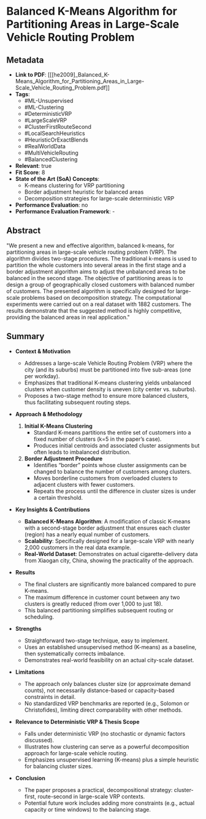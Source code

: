 # Balanced K-Means Algorithm for Partitioning Areas in Large-Scale Vehicle Routing Problem

## Metadata

- **Link to PDF**: [[[he2009]_Balanced_K-Means_Algorithm_for_Partitioning_Areas_in_Large-Scale_Vehicle_Routing_Problem.pdf]]
- **Tags**:
  - #ML-Unsupervised
  - #ML-Clustering
  - #DeterministicVRP
  - #LargeScaleVRP
  - #ClusterFirstRouteSecond
  - #LocalSearchHeuristics
  - #HeuristicOrExactBlends
  - #RealWorldData
  - #MultiVehicleRouting
  - #BalancedClustering
- **Relevant**: true  
- **Fit Score**: 8  
- **State of the Art (SoA) Concepts**:
  - K-means clustering for VRP partitioning
  - Border adjustment heuristic for balanced areas
  - Decomposition strategies for large-scale deterministic VRP
- **Performance Evaluation**: no  
- **Performance Evaluation Framework**: -

## Abstract
"We present a new and effective algorithm, balanced k-means, for partitioning areas in large-scale vehicle routing problem (VRP). The algorithm divides two-stage procedures. The traditional k-means is used to partition the whole customers into several areas in the first stage and a border adjustment algorithm aims to adjust the unbalanced areas to be balanced in the second stage. The objective of partitioning areas is to design a group of geographically closed customers with balanced number of customers. The presented algorithm is specifically designed for large-scale problems based on decomposition strategy. The computational experiments were carried out on a real dataset with 1882 customers. The results demonstrate that the suggested method is highly competitive, providing the balanced areas in real application."

## Summary
- **Context & Motivation**
  - Addresses a large-scale Vehicle Routing Problem (VRP) where the city (and its suburbs) must be partitioned into five sub-areas (one per workday).
  - Emphasizes that traditional K-means clustering yields unbalanced clusters when customer density is uneven (city center vs. suburbs).
  - Proposes a two-stage method to ensure more balanced clusters, thus facilitating subsequent routing steps.

- **Approach & Methodology**
  1. **Initial K-Means Clustering**  
     - Standard K-means partitions the entire set of customers into a fixed number of clusters (k=5 in the paper’s case).
     - Produces initial centroids and associated cluster assignments but often leads to imbalanced distribution.
  2. **Border Adjustment Procedure**  
     - Identifies “border” points whose cluster assignments can be changed to balance the number of customers among clusters.
     - Moves borderline customers from overloaded clusters to adjacent clusters with fewer customers.
     - Repeats the process until the difference in cluster sizes is under a certain threshold.

- **Key Insights & Contributions**
  - **Balanced K-Means Algorithm**: A modification of classic K-means with a second-stage border adjustment that ensures each cluster (region) has a nearly equal number of customers.
  - **Scalability**: Specifically designed for a large-scale VRP with nearly 2,000 customers in the real data example.
  - **Real-World Dataset**: Demonstrates on actual cigarette-delivery data from Xiaogan city, China, showing the practicality of the approach.

- **Results**
  - The final clusters are significantly more balanced compared to pure K-means.
  - The maximum difference in customer count between any two clusters is greatly reduced (from over 1,000 to just 18).
  - This balanced partitioning simplifies subsequent routing or scheduling.

- **Strengths**
  - Straightforward two-stage technique, easy to implement.
  - Uses an established unsupervised method (K-means) as a baseline, then systematically corrects imbalance.
  - Demonstrates real-world feasibility on an actual city-scale dataset.

- **Limitations**
  - The approach only balances cluster size (or approximate demand counts), not necessarily distance-based or capacity-based constraints in detail.
  - No standardized VRP benchmarks are reported (e.g., Solomon or Christofides), limiting direct comparability with other methods.

- **Relevance to Deterministic VRP & Thesis Scope**
  - Falls under deterministic VRP (no stochastic or dynamic factors discussed).
  - Illustrates how clustering can serve as a powerful decomposition approach for large-scale vehicle routing.
  - Emphasizes unsupervised learning (K-means) plus a simple heuristic for balancing cluster sizes.

- **Conclusion**
  - The paper proposes a practical, decompositional strategy: cluster-first, route-second in large-scale VRP contexts.
  - Potential future work includes adding more constraints (e.g., actual capacity or time windows) to the balancing stage.